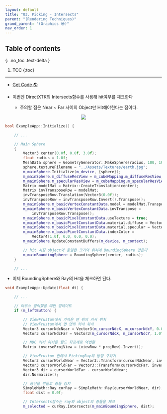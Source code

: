 ```yaml
---
layout: default
title: "03. Picking - Intersects"
parent: "(Rendering Techniques)"
grand_parent: "(Graphics 😎)"
nav_order: 1
---
```


## Table of contents
{: .no_toc .text-delta }

1. TOC
{:toc}

---

* [Get Code 🌎](https://github.com/Arthur880708/Graphics_Part3_Examples/tree/3/3.picking-shader)

* 이번엔 DirectXTK의 Intersects함수를 사용해 hit여부를 체크한다
    * 주의할 점은 Near ~ Far 사이의 Object만 Hit해야한다는 점이다.

<p align="center">
  <img src="https://taehyungs-programming-blog.github.io/blog/assets/images/graphics/part3/p3-3-1.png"/>
</p>

```cpp
bool ExampleApp::Initialize() {

    // ...

    // Main Sphere
    {
        Vector3 center(0.0f, 0.0f, 3.0f);
        float radius = 1.0f;
        MeshData sphere = GeometryGenerator::MakeSphere(radius, 100, 100);
        sphere.textureFilename = "../Assets/Textures/earth.jpg";
        m_mainSphere.Initialize(m_device, {sphere});
        m_mainSphere.m_diffuseResView = m_cubeMapping.m_diffuseResView;
        m_mainSphere.m_specularResView = m_cubeMapping.m_specularResView;
        Matrix modelMat = Matrix::CreateTranslation(center);
        Matrix invTransposeRow = modelMat;
        invTransposeRow.Translation(Vector3(0.0f));
        invTransposeRow = invTransposeRow.Invert().Transpose();
        m_mainSphere.m_basicVertexConstantData.model = modelMat.Transpose();
        m_mainSphere.m_basicVertexConstantData.invTranspose =
            invTransposeRow.Transpose();
        m_mainSphere.m_basicPixelConstantData.useTexture = true;
        m_mainSphere.m_basicPixelConstantData.material.diffuse = Vector3(1.0f);
        m_mainSphere.m_basicPixelConstantData.material.specular = Vector3(0.3f);
        m_mainSphere.m_basicPixelConstantData.indexColor =
            Vector4(1.0f, 0.0, 0.0, 0.0);
        m_mainSphere.UpdateConstantBuffers(m_device, m_context);

        // hit 시킬 object와 동일한 크기와 위치에 BoundingSphere 만든다
        m_mainBoundingSphere = BoundingSphere(center, radius);
    }

    // ...
```

* 이제 BoundingSphere와 Ray의 Hit을 체크하면 된다.

```cpp
void ExampleApp::Update(float dt) {

    // ...

    // 마우스 클릭했을 때만 업데이트
    if (m_leftButton) {

        // ViewFrustum에서 가까운 면 위의 커서 위치
        // ViewFrustum에서 먼 면의 커서 위치
        Vector3 cursorNdcNear = Vector3(m_cursorNdcX, m_cursorNdcY, 0.0f);
        Vector3 cursorNdcFar = Vector3(m_cursorNdcX, m_cursorNdcY, 1.0f);

        // NDC 커서 위치를 월드 좌표계로 역변환
        Matrix inverseProjView = (viewRow * projRow).Invert();

        // ViewFrustum 안에서 PickingRay의 방향 구하기
        Vector3 cursorWorldNear = Vector3::Transform(cursorNdcNear, inverseProjView);
        Vector3 cursorWorldFar = Vector3::Transform(cursorNdcFar, inverseProjView);
        Vector3 dir = cursorWorldFar - cursorWorldNear;
        dir.Normalize();

        // 광선을 만들고 충돌 감지
        SimpleMath::Ray curRay = SimpleMath::Ray(cursorWorldNear, dir);
        float dist = 0.0f;

        // Intersects함수는 ray와 object의 충돌을 체크
        m_selected = curRay.Intersects(m_mainBoundingSphere, dist);
```